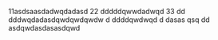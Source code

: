 11asdsaasdadwqdadasd
22
dddddqwwdadwqd
33
dd
dddwqdadasdqwdqwdqwdw
d
ddddqwdwqd
d
dasas   qsq
dd
asdqwdasdasasdqwd

